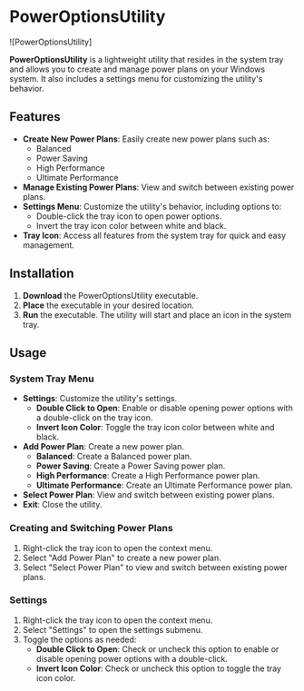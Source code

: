 # PowerOptionsUtility

![PowerOptionsUtility]

**PowerOptionsUtility** is a lightweight utility that resides in the system tray and allows you to create and manage power plans on your Windows system. It also includes a settings menu for customizing the utility's behavior.

## Features

- **Create New Power Plans**: Easily create new power plans such as:
  - Balanced
  - Power Saving
  - High Performance
  - Ultimate Performance
- **Manage Existing Power Plans**: View and switch between existing power plans.
- **Settings Menu**: Customize the utility's behavior, including options to:
  - Double-click the tray icon to open power options.
  - Invert the tray icon color between white and black.
- **Tray Icon**: Access all features from the system tray for quick and easy management.

## Installation

1. **Download** the PowerOptionsUtility executable.
2. **Place** the executable in your desired location.
3. **Run** the executable. The utility will start and place an icon in the system tray.

## Usage

### System Tray Menu

- **Settings**: Customize the utility's settings.
  - **Double Click to Open**: Enable or disable opening power options with a double-click on the tray icon.
  - **Invert Icon Color**: Toggle the tray icon color between white and black.
- **Add Power Plan**: Create a new power plan.
  - **Balanced**: Create a Balanced power plan.
  - **Power Saving**: Create a Power Saving power plan.
  - **High Performance**: Create a High Performance power plan.
  - **Ultimate Performance**: Create an Ultimate Performance power plan.
- **Select Power Plan**: View and switch between existing power plans.
- **Exit**: Close the utility.

### Creating and Switching Power Plans

1. Right-click the tray icon to open the context menu.
2. Select "Add Power Plan" to create a new power plan.
3. Select "Select Power Plan" to view and switch between existing power plans.

### Settings

1. Right-click the tray icon to open the context menu.
2. Select "Settings" to open the settings submenu.
3. Toggle the options as needed:
   - **Double Click to Open**: Check or uncheck this option to enable or disable opening power options with a double-click.
   - **Invert Icon Color**: Check or uncheck this option to toggle the tray icon color.

